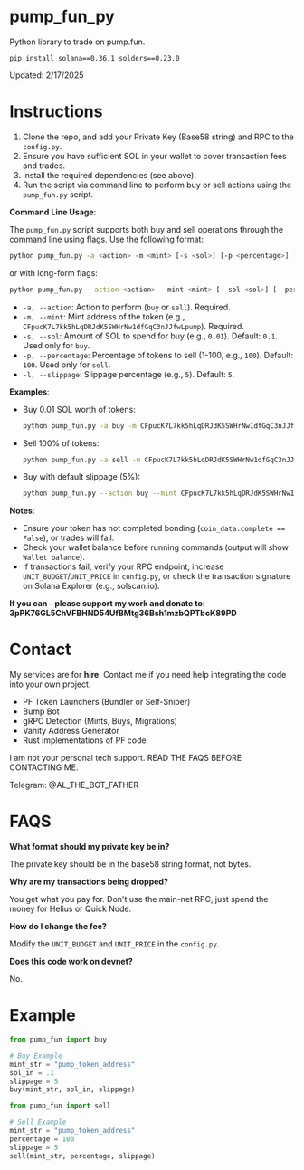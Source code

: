 # pump_fun_py

Python library to trade on pump.fun.

```
pip install solana==0.36.1 solders==0.23.0
```

Updated: 2/17/2025

# Instructions

1. Clone the repo, and add your Private Key (Base58 string) and RPC to the `config.py`.
2. Ensure you have sufficient SOL in your wallet to cover transaction fees and trades.
3. Install the required dependencies (see above).
4. Run the script via command line to perform buy or sell actions using the `pump_fun.py` script.

**Command Line Usage**:

The `pump_fun.py` script supports both buy and sell operations through the command line using flags. Use the following format:

```bash
python pump_fun.py -a <action> -m <mint> [-s <sol>] [-p <percentage>] [-l <slippage>]
```

or with long-form flags:

```bash
python pump_fun.py --action <action> --mint <mint> [--sol <sol>] [--percentage <percentage>] [--slippage <slippage>]
```

- `-a, --action`: Action to perform (`buy` or `sell`). Required.
- `-m, --mint`: Mint address of the token (e.g., `CFpucK7L7kk5hLqDRJdK5SWHrNw1dfGqC3nJJfwLpump`). Required.
- `-s, --sol`: Amount of SOL to spend for buy (e.g., `0.01`). Default: `0.1`. Used only for `buy`.
- `-p, --percentage`: Percentage of tokens to sell (1-100, e.g., `100`). Default: `100`. Used only for `sell`.
- `-l, --slippage`: Slippage percentage (e.g., `5`). Default: `5`.

**Examples**:

- Buy 0.01 SOL worth of tokens:

  ```bash
  python pump_fun.py -a buy -m CFpucK7L7kk5hLqDRJdK5SWHrNw1dfGqC3nJJfwLpump -s 0.01 -l 5
  ```

- Sell 100% of tokens:

  ```bash
  python pump_fun.py -a sell -m CFpucK7L7kk5hLqDRJdK5SWHrNw1dfGqC3nJJfwLpump -p 100 -l 5
  ```

- Buy with default slippage (5%):

  ```bash
  python pump_fun.py --action buy --mint CFpucK7L7kk5hLqDRJdK5SWHrNw1dfGqC3nJJfwLpump --sol 0.01
  ```

**Notes**:

- Ensure your token has not completed bonding (`coin_data.complete == False`), or trades will fail.
- Check your wallet balance before running commands (output will show `Wallet balance`).
- If transactions fail, verify your RPC endpoint, increase `UNIT_BUDGET`/`UNIT_PRICE` in `config.py`, or check the transaction signature on Solana Explorer (e.g., solscan.io).

**If you can - please support my work and donate to: 3pPK76GL5ChVFBHND54UfBMtg36Bsh1mzbQPTbcK89PD**

# Contact

My services are for **hire**. Contact me if you need help integrating the code into your own project.

- PF Token Launchers (Bundler or Self-Sniper)
- Bump Bot
- gRPC Detection (Mints, Buys, Migrations)
- Vanity Address Generator
- Rust implementations of PF code

I am not your personal tech support. READ THE FAQS BEFORE CONTACTING ME.

Telegram: @AL_THE_BOT_FATHER

# FAQS

**What format should my private key be in?**

The private key should be in the base58 string format, not bytes.

**Why are my transactions being dropped?**

You get what you pay for. Don't use the main-net RPC, just spend the money for Helius or Quick Node.

**How do I change the fee?**

Modify the `UNIT_BUDGET` and `UNIT_PRICE` in the `config.py`.

**Does this code work on devnet?**

No.

# Example

```python
from pump_fun import buy

# Buy Example
mint_str = "pump_token_address"
sol_in = .1
slippage = 5
buy(mint_str, sol_in, slippage)
```

```python
from pump_fun import sell

# Sell Example
mint_str = "pump_token_address"
percentage = 100
slippage = 5
sell(mint_str, percentage, slippage)
```